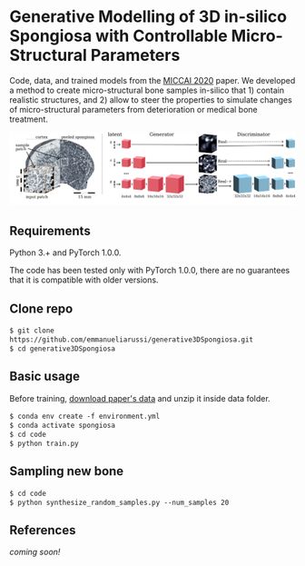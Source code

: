 # Generative Modelling of 3D in-silico Spongiosa with Controllable Micro-Structural Parameters
Code, data, and trained models from the [MICCAI 2020](https://miccai2020.org/en/default.asp) paper. We developed a method to create micro-structural bone samples in-silico that 1) contain realistic structures, and 2) allow to steer the properties to simulate changes of micro-structural parameters from deterioration or medical bone treatment.

![teaser](img/overview.png)

## Requirements
Python 3.+ and PyTorch 1.0.0.

The code has been tested only with PyTorch 1.0.0, there are no guarantees that it is compatible with older versions. 

## Clone repo
```
$ git clone https://github.com/emmanueliarussi/generative3DSpongiosa.git
$ cd generative3DSpongiosa
```
## Basic usage
Before training, [download paper's data](https://github.com/emmanueliarussi/generative3DSpongiosa/blob/master/data/patches_32x32x32.zip) and unzip it inside data folder.

```
$ conda env create -f environment.yml
$ conda activate spongiosa
$ cd code
$ python train.py
```
## Sampling new bone

```
$ cd code
$ python synthesize_random_samples.py --num_samples 20
```

## References
*coming soon!*

